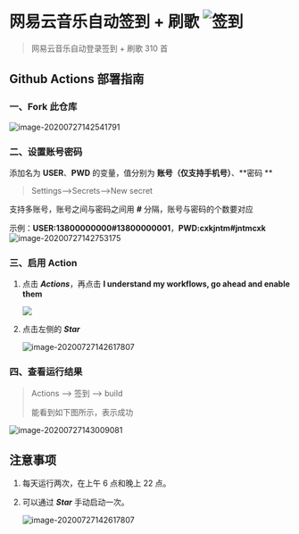 # 网易云音乐自动签到 + 刷歌 ![签到](https://github.com/QIUZAIYOU/wyy-action/workflows/%E7%AD%BE%E5%88%B0/badge.svg)
> 网易云音乐自动登录签到 + 刷歌 310 首

## Github Actions 部署指南

### 一、Fork 此仓库
![image-20200727142541791](https://i.loli.net/2020/07/27/jK5H8FLvt7aBeYX.png)



### 二、设置账号密码
添加名为 **USER**、**PWD** 的变量，值分别为 **账号（仅支持手机号）**、**密码 **

> Settings-->Secrets-->New secret

支持多账号，账号之间与密码之间用 ***#*** 分隔，账号与密码的个数要对应

示例：**USER:13800000000#13800000001**，**PWD:cxkjntm#jntmcxk**
![image-20200727142753175](https://i.loli.net/2020/07/27/xjri3p4qdchaf2G.png)

### 三、启用 Action
1. 点击 ***Actions***，再点击 **I understand my workflows, go ahead and enable them**

   ![](https://i.loli.net/2020/07/27/pyQmdMHrOIz4x2f.png)

2. 点击左侧的 ***Star***

   ![image-20200727142617807](https://i.loli.net/2020/07/27/3cXnHYIbOxfQDZh.png)

### 四、查看运行结果
> Actions --> 签到 --> build
>
> 能看到如下图所示，表示成功

![image-20200727143009081](https://i.loli.net/2020/07/27/kvV31BJKYDp9MRm.png)

## 注意事项

1. 每天运行两次，在上午 6 点和晚上 22 点。

2. 可以通过 ***Star*** 手动启动一次。

   ![image-20200727142617807](https://i.loli.net/2020/07/27/87oQeLJOlZvU3Ep.png)
